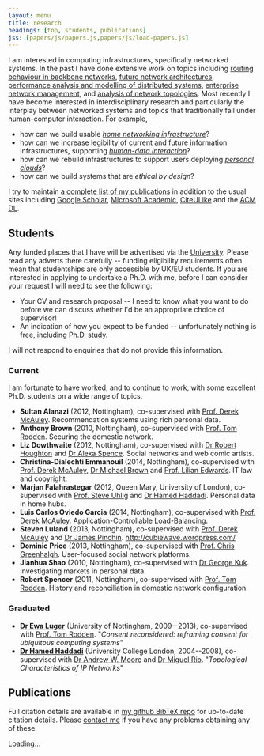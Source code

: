```yaml
---
layout: menu
title: research
headings: [top, students, publications]
jss: [papers/js/papers.js,papers/js/load-papers.js]
---
```


I am interested in computing infrastructures, specifically networked systems. In
the past I have done extensive work on topics including
[routing behaviour in backbone networks][pyrt],
[future network architectures][plutarch],
[performance analysis and modelling of distributed systems][magpie],
[enterprise network management][anemone], and
[analysis of network topologies][wsd]. Most recently I have become interested in
interdisciplinary research and particularly the interplay between networked
systems and topics that traditionally fall under human-computer interaction. For
example,

+ how can we build usable _[home networking infrastructure][homework]_?
+ how can we increase legibility of current and future information
  infrastructures, supporting _[human-data interaction][hdi]_?
+ how can we rebuild infrastructures to support users deploying
  _[personal clouds][mirage]_?
+ how can we build systems that are _ethical by design_?

I try to maintain [a complete list of my publications][papers] in addition to
the usual sites including [Google Scholar][scholar],
[Microsoft Academic][microsoft], [CiteULike][] and the [ACM DL][acm-dl].

[pyrt]: /papers/pdf/imw02-linkfailures.pdf
[magpie]: /papers/pdf/osdi04-magpie.pdf
[anemone]: /papers/pdf/usenix06-anemone.pdf
[plutarch]: /papers/pdf/fdna03-plutarch.pdf
[wsd]: /papers/pdf/ton10-wsd.pdf

[mirage]: http://openmirage.org/
[homework]: http://homenetworks.ac.uk/
[hdi]: http://hdiresearch.org/

[papers]: #publications
[scholar]: http://scholar.google.co.uk/citations?user=9LJgRFAAAAAJ&hl=en
[acm-dl]: http://dl.acm.org/author_page.cfm?id=81313480954
[microsoft]: http://academic.research.microsoft.com/Author/317246/richard-mortier
[citeulike]: http://www.citeulike.org/search/all?q=author%3A%22richard+mortier%22+author%3A%22r+mortier%22

<h2 data-magellan-destination="students" id="students">Students</h2>

Any funded places that I have will be advertised via the [University][jobs].
Please read any adverts there carefully -- funding eligibility requirements
often mean that studentships are only accessible by UK/EU students. If you are
interested in applying to undertake a Ph.D. with me, before I can consider your
request I will need to see the following:

+ Your CV and research proposal -- I need to know what you want to do before we
  can discuss whether I'd be an appropriate choice of supervisor!
+ An indication of how you expect to be funded -- unfortunately nothing is free,
  including Ph.D. study.

I will not respond to enquiries that do not provide this information.

[jobs]: http://www.jobs.cam.ac.uk/

### Current

I am fortunate to have worked, and to continue to work, with some excellent
Ph.D. students on a wide range of topics.


<div class="plain" media:type="text/omd" markdown="1">

+ __Sultan Alanazi__ (2012, Nottingham), co-supervised with
  [Prof. Derek McAuley][mac]. Recommendation systems using rich personal data.
+ __Anthony Brown__ (2010, Nottingham), co-supervised with
  [Prof. Tom Rodden][tom]. Securing the domestic network.
+ __Liz Dowthwaite__ (2012, Nottingham), co-supervised with
  [Dr Robert Houghton][rob] and [Dr Alexa Spence][alexa]. Social networks and
  web comic artists.
+ __Christina-Dialechti Emmanouil__ (2014, Nottingham), co-supervised with
  [Prof. Derek McAuley][mac], [Dr Michael Brown][mike] and
  [Prof. Lilian Edwards][lilian]. IT law and copyright.
+ __Marjan Falahrastegar__ (2012, Queen Mary, University of London),
  co-supervised with [Prof. Steve Uhlig][uhlig] and [Dr Hamed Haddadi][hamed].
  Personal data in home hubs.
+ __Luis Carlos Oviedo Garcia__ (2014, Nottingham), co-supervised with
  [Prof. Derek McAuley][mac]. Application-Controllable Load-Balancing.
+ __Steven Luland__ (2013, Nottingham), co-supervised with
  [Prof. Derek McAuley][mac] and [Dr James Pinchin][james].
  <http://cubiewave.wordpress.com/>
+ __Dominic Price__ (2013, Nottingham), co-supervised with
  [Prof. Chris Greenhalgh][chris]. User-focused social network platforms.
+ __Jianhua Shao__ (2010, Nottingham), co-supervised with
  [Dr George Kuk][george]. Investigating markets in personal data.
+ __Robert Spencer__ (2011, Nottingham), co-supervised with
  [Prof. Tom Rodden][tom]. History and reconciliation in domestic network
  configuration.

</div>

### Graduated

<div class="plain" media:type="text/omd" markdown="1">

+ __[Dr Ewa Luger][ewa]__ (University of Nottingham, 2009--2013), co-supervised
  with [Prof. Tom Rodden][tom]. "_Consent reconsidered: reframing consent for
  ubiquitous computing systems_"
+ __[Dr Hamed Haddadi][hamed]__ (University College London, 2004--2008),
  co-supervised with [Dr Andrew W. Moore][andrew] and [Dr Miguel Rio][miguel].
  "_Topological Characteristics of IP Networks_"

</div>

[alexa]: http://www.nottingham.ac.uk/psychology/people/alexa.spence
[mike]: http://www.nottingham.ac.uk/engineering/people/michael.brown
[james]: http://nottingham.ac.uk/horizon/people/James.Pinchin
[ewa]: https://ewaluger.wordpress.com/home/
[hamed]: http://www.eecs.qmul.ac.uk/~hamed/
[uhlig]: http://www.eecs.qmul.ac.uk/~steve/
[george]: http://www.nottingham.ac.uk/business/LIZGK.html
[rob]: http://www.nottingham.ac.uk/engineering/people/robert.houghton
[tom]: http://www.cs.nott.ac.uk/~tar/
[mac]: http://www.cs.nott.ac.uk/~drm/
[chris]: http://www.cs.nott.ac.uk/~cmg/
[lilian]: http://www.strath.ac.uk/humanities/courses/law/staff/edwardslilianprof/
[andrew]: http://www.cl.cam.ac.uk/~awm22/
[miguel]: https://www.ee.ucl.ac.uk/~mrio/

<!-- ### Masters & Undergraduate Projects -->

<h2 data-magellan-destination="publications" id="publications">Publications</h2>

Full citation details are available in [my github BibTeX repo][r] for up-to-date citation details. Please [contact me][e] if you have any problems obtaining any of these.

[r]: http://github.com/mor1/rmm-bibs
[e]: mailto:richard.mortier@nottingham.ac.uk

<div id="entries">
Loading...
</div>
